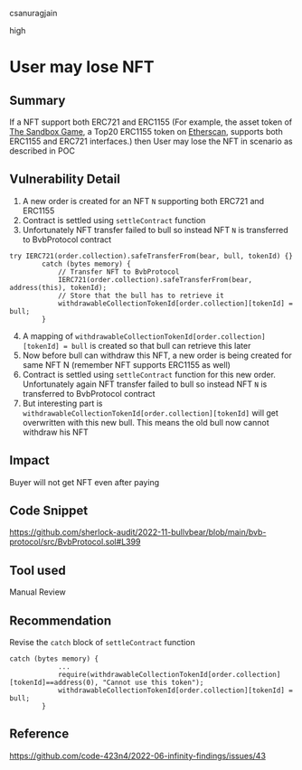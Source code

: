 csanuragjain

high

# User may lose NFT

## Summary
If a NFT support both ERC721 and ERC1155 (For example, the asset token of [The Sandbox Game](https://www.sandbox.game/en/), a Top20 ERC1155 token on [Etherscan](https://etherscan.io/tokens-nft1155?sort=7d&order=desc), supports both ERC1155 and ERC721 interfaces.) then User may lose the NFT in scenario as described in POC

## Vulnerability Detail
1. A new order is created for an NFT `N` supporting both ERC721 and ERC1155
2. Contract is settled using `settleContract` function
3. Unfortunately NFT transfer failed to bull so instead NFT `N` is transferred to BvbProtocol contract

```solidity
try IERC721(order.collection).safeTransferFrom(bear, bull, tokenId) {}
        catch (bytes memory) {
            // Transfer NFT to BvbProtocol
            IERC721(order.collection).safeTransferFrom(bear, address(this), tokenId);
            // Store that the bull has to retrieve it
            withdrawableCollectionTokenId[order.collection][tokenId] = bull;
        }
```

4. A mapping of `withdrawableCollectionTokenId[order.collection][tokenId] = bull` is created so that bull can retrieve this later
5. Now before bull can withdraw this NFT, a new order is being created for same NFT N (remember NFT supports ERC1155 as well)
6. Contract is settled using `settleContract` function for this new order. Unfortunately again NFT transfer failed to bull so instead NFT `N` is transferred to BvbProtocol contract
7. But interesting part is `withdrawableCollectionTokenId[order.collection][tokenId]` will get overwritten with this new bull. This means the old bull now cannot withdraw his NFT

## Impact
Buyer will not get NFT even after paying

## Code Snippet
https://github.com/sherlock-audit/2022-11-bullvbear/blob/main/bvb-protocol/src/BvbProtocol.sol#L399

## Tool used
Manual Review

## Recommendation
Revise the `catch` block of `settleContract` function

```solidity
catch (bytes memory) {
            ...
            require(withdrawableCollectionTokenId[order.collection][tokenId]==address(0), "Cannot use this token");
            withdrawableCollectionTokenId[order.collection][tokenId] = bull;
        }
```

## Reference
https://github.com/code-423n4/2022-06-infinity-findings/issues/43
